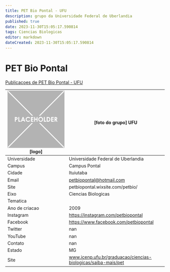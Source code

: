 ```yaml
---
title: PET Bio Pontal - UFU
description: grupo da Universidade Federal de Uberlandia
published: true
date: 2023-11-30T15:05:17.590814
tags: Ciencias Biologicas
editor: markdown
dateCreated: 2023-11-30T15:05:17.590814
---
```


# PET Bio Pontal

[Publicacoes de PET Bio Pontal - UFU](/atividade/28PETBioPontalUFU/feed)

| ![placeholder.png](/placeholder.png) [logo] | [foto do grupo] UFU         |
| ------------------------------------------- | ------------------------------------------------- |
| Universidade                                | Universidade Federal de Uberlandia      |
| Campus                                      | Campus Pontal            |
| Cidade                                      | Ituiutaba             |
| Email                                       | petbiopontal@hotmail.com             |
| Site                                        | petbiopontal.wixsite.com/petbio/              |
| Eixo                                        | Ciencias Biologicas              |
| Tematica                                    |           |
| Ano de criacao                              | 2009        |
| Instagram                                   | https://instagram.com/petbiopontal         |
| Facebook                                    | https://www.facebook.com/petbiopontal          |
| Twitter                                     | nan           |
| YouTube                                     | nan           |
| Contato                                     | nan         |
| Estado                                      |  MG            |
| Site                                        | www.icenp.ufu.br/graduacao/ciencias-biologicas/saiba-mais/pet |
